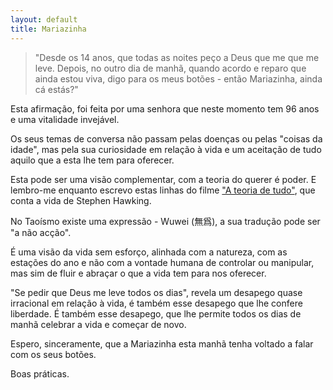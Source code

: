 ```yaml
---
layout: default 
title: Mariazinha
---
```

>"Desde os 14 anos, que todas as noites peço a Deus que me que me leve. Depois, no outro dia de manhã, quando acordo e reparo que ainda estou viva, digo para os meus botões - então Mariazinha, ainda cá estás?"

Esta afirmação, foi feita por uma senhora que neste momento tem 96 anos e uma vitalidade invejável. 

Os seus temas de conversa não passam pelas doenças ou pelas "coisas da idade", mas pela sua curiosidade em relação à vida e um aceitação de tudo aquilo que a esta lhe tem para oferecer. 

Esta pode ser uma visão complementar, com a teoria do querer é poder. E lembro-me enquanto escrevo estas linhas do filme ["A teoria de tudo"](https://www.youtube.com/watch?v=LUayjO_KgsQ), que conta a vida de Stephen Hawking.

No Taoísmo existe uma expressão - Wuwei (無爲), a sua tradução pode ser "a não acção".

É uma visão da vida sem esforço, alinhada com a natureza, com as estações do ano e não com a vontade humana de controlar ou manipular, mas sim de fluir e abraçar o que a vida tem para nos oferecer. 

"Se pedir que Deus me leve todos os dias", revela um desapego quase irracional em relação à vida, é também esse desapego que lhe confere liberdade. É também esse desapego, que lhe permite todos os dias de manhã celebrar a vida e começar de novo. 

Espero, sinceramente, que a Mariazinha esta manhã tenha voltado a falar com os seus botões.  

Boas práticas. 